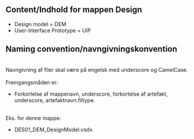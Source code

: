 ## Content/Indhold for mappen Design
- Design model = DEM
- User-Interface Prototype = UIP


## Naming convention/navngivningskonvention
<br> Navngivning af filer skal være på engelsk med underscore og CamelCase. <br/> 
<br> Fremgangsmåden er: <br/>  
- Forkortelse af mappenavn, underscore, forkortelse af artefakt, underscore, artefaktnavn.filtype.

<br> Eks. for denne mappe: <br/> 
- DES01_DEM_DesignModel.vsdx 
